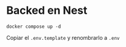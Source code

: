 # Backed en Nest

```
docker compose up -d
```

Copiar el ```.env.template``` y renombrarlo a ```.env```